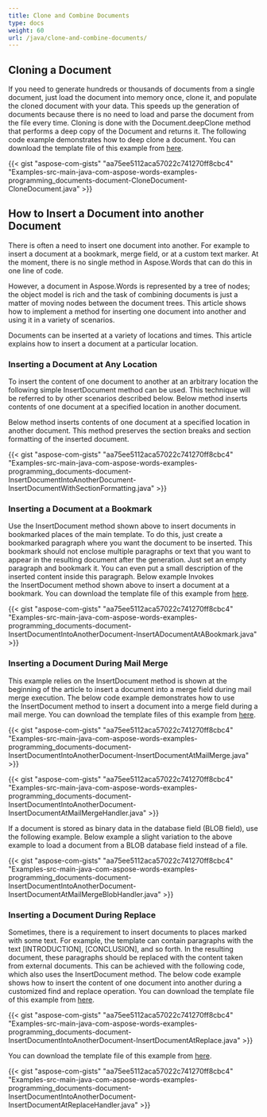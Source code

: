 ```yaml
---
title: Clone and Combine Documents
type: docs
weight: 60
url: /java/clone-and-combine-documents/
---
```


## **Cloning a Document**
If you need to generate hundreds or thousands of documents from a single document, just load the document into memory once, clone it, and populate the cloned document with your data. This speeds up the generation of documents because there is no need to load and parse the document from the file every time. Cloning is done with the Document.deepClone method that performs a deep copy of the Document and returns it. The following code example demonstrates how to deep clone a document. You can download the template file of this example from [here](https://github.com/aspose-words/Aspose.Words-for-Java/tree/master/Examples/src/main/resources/Document/Properties.doc).

{{< gist "aspose-com-gists" "aa75ee5112aca57022c741270ff8cbc4" "Examples-src-main-java-com-aspose-words-examples-programming_documents-document-CloneDocument-CloneDocument.java" >}}
## **How to Insert a Document into another Document**
There is often a need to insert one document into another. For example to insert a document at a bookmark, merge field, or at a custom text marker. At the moment, there is no single method in Aspose.Words that can do this in one line of code.

However, a document in Aspose.Words is represented by a tree of nodes; the object model is rich and the task of combining documents is just a matter of moving nodes between the document trees. This article shows how to implement a method for inserting one document into another and using it in a variety of scenarios.

Documents can be inserted at a variety of locations and times. This article explains how to insert a document at a particular location.
### **Inserting a Document at Any Location**
To insert the content of one document to another at an arbitrary location the following simple InsertDocument method can be used. This technique will be referred to by other scenarios described below. Below method inserts contents of one document at a specified location in another document.

Below method inserts contents of one document at a specified location in another document. This method preserves the section breaks and section formatting of the inserted document.

{{< gist "aspose-com-gists" "aa75ee5112aca57022c741270ff8cbc4" "Examples-src-main-java-com-aspose-words-examples-programming_documents-document-InsertDocumentIntoAnotherDocument-InsertDocumentWithSectionFormatting.java" >}}
### **Inserting a Document at a Bookmark**
Use the InsertDocument method shown above to insert documents in bookmarked places of the main template. To do this, just create a bookmarked paragraph where you want the document to be inserted. This bookmark should not enclose multiple paragraphs or text that you want to appear in the resulting document after the generation. Just set an empty paragraph and bookmark it. You can even put a small description of the inserted content inside this paragraph. Below example Invokes the InsertDocument method shown above to insert a document at a bookmark. You can download the template file of this example from [here](https://github.com/aspose-words/Aspose.Words-for-Java/tree/master/Examples/src/main/resources/Document).

{{< gist "aspose-com-gists" "aa75ee5112aca57022c741270ff8cbc4" "Examples-src-main-java-com-aspose-words-examples-programming_documents-document-InsertDocumentIntoAnotherDocument-InsertADocumentAtABookmark.java" >}}
### **Inserting a Document During Mail Merge**
This example relies on the InsertDocument method is shown at the beginning of the article to insert a document into a merge field during mail merge execution. The below code example demonstrates how to use the InsertDocument method to insert a document into a merge field during a mail merge. You can download the template files of this example from [here](https://github.com/aspose-words/Aspose.Words-for-Java/tree/master/Examples/src/main/resources/Document).

{{< gist "aspose-com-gists" "aa75ee5112aca57022c741270ff8cbc4" "Examples-src-main-java-com-aspose-words-examples-programming_documents-document-InsertDocumentIntoAnotherDocument-InsertDocumentAtMailMerge.java" >}}

{{< gist "aspose-com-gists" "aa75ee5112aca57022c741270ff8cbc4" "Examples-src-main-java-com-aspose-words-examples-programming_documents-document-InsertDocumentIntoAnotherDocument-InsertDocumentAtMailMergeHandler.java" >}}

If a document is stored as binary data in the database field (BLOB field), use the following example. Below example a slight variation to the above example to load a document from a BLOB database field instead of a file.

{{< gist "aspose-com-gists" "aa75ee5112aca57022c741270ff8cbc4" "Examples-src-main-java-com-aspose-words-examples-programming_documents-document-InsertDocumentIntoAnotherDocument-InsertDocumentAtMailMergeBlobHandler.java" >}}
### **Inserting a Document During Replace**
Sometimes, there is a requirement to insert documents to places marked with some text. For example, the template can contain paragraphs with the text [INTRODUCTION], [CONCLUSION], and so forth. In the resulting document, these paragraphs should be replaced with the content taken from external documents. This can be achieved with the following code, which also uses the InsertDocument method. The below code example shows how to insert the content of one document into another during a customized find and replace operation. You can download the template file of this example from [here](https://github.com/aspose-words/Aspose.Words-for-Java/tree/master/Examples/src/main/resources/InsertDocumentIntoAnother/InsertDocument1.doc).

{{< gist "aspose-com-gists" "aa75ee5112aca57022c741270ff8cbc4" "Examples-src-main-java-com-aspose-words-examples-programming_documents-document-InsertDocumentIntoAnotherDocument-InsertDocumentAtReplace.java" >}}

You can download the template file of this example from [here](https://github.com/aspose-words/Aspose.Words-for-Java/tree/master/Examples/src/main/resources/InsertDocumentIntoAnother/InsertDocument2.doc).

{{< gist "aspose-com-gists" "aa75ee5112aca57022c741270ff8cbc4" "Examples-src-main-java-com-aspose-words-examples-programming_documents-document-InsertDocumentIntoAnotherDocument-InsertDocumentAtReplaceHandler.java" >}}
